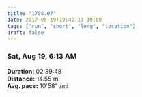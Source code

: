 ```yaml
---
title: "1708.07"
date: 2017-08-19T19:42:13-10:00
tags: ["run", "short", "long", "location"]
draft: false
---
```


### Sat, Aug 19, 6:13 AM

**Duration:** 02:39:48  
**Distance:** 14.55 mi  
**Avg. pace:** 10'58" /mi